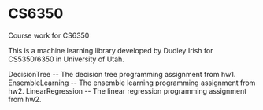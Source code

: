 # CS6350
Course work for CS6350

This is a machine learning library developed by Dudley Irish for CS5350/6350 in University of Utah.

DecisionTree -- The decision tree programming assignment from hw1.
EnsembleLearning -- The ensemble learning programming assignment from hw2.
LinearRegression -- The linear regression programming assignment from hw2.


